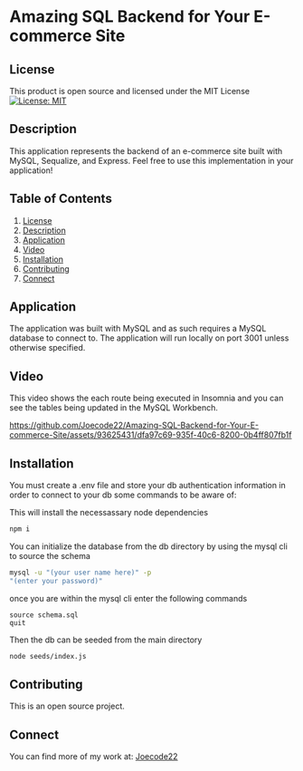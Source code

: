 # Amazing SQL Backend for Your E-commerce Site

## License

This product is open source and licensed under the MIT License
[![License: MIT](https://img.shields.io/badge/License-MIT-yellow.svg)](https://opensource.org/licenses/MIT)

## Description

  This application represents the backend of an e-commerce site built with MySQL, Sequalize, and Express.
  Feel free to use this implementation in your application! 
  
## Table of Contents

1. [License](#license)
2. [Description](#description)
3. [Application](#application)
4. [Video](#video)
5. [Installation](#installation)
6. [Contributing](#contributing)
7. [Connect](#connect)

## Application

The application was built with MySQL and as such requires a MySQL database to connect to.
The application will run locally on port 3001 unless otherwise specified. 

## Video

This video shows the each route being executed in Insomnia and you can see the tables being updated in the MySQL Workbench.

https://github.com/Joecode22/Amazing-SQL-Backend-for-Your-E-commerce-Site/assets/93625431/dfa97c69-935f-40c6-8200-0b4ff807fb1f

## Installation

You must create a .env file and store your db authentication information in order to connect to your db
some commands to be aware of:

This will install the necessassary node dependencies
```bash
npm i
``` 

You can initialize the database from the db directory by using the mysql cli to source the schema
```bash
mysql -u "(your user name here)" -p
"(enter your password)"
```
once you are within the mysql cli enter the following commands
```mysql
source schema.sql
quit
```

Then the db can be seeded from the main directory
```bash
node seeds/index.js
```

## Contributing

This is an open source project.

## Connect

You can find more of my work at: [Joecode22](https://github.com/joecode22)

